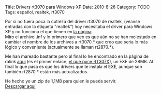 Title: Drivers rt3070 para Windows XP 
Date: 2010-8-26
Category: TODO
Tags: español, realtek, rt3070

Por si no fuera poca la cutreza del driver rt3070 de realtek, (véanse entradas con la etiqueta "realtek") hoy necesitaba el driver para
Windows XP y no funciona el que tienen en [la
página](http://www.smc.com/index.cfm?event=downloads.doSearchCriteria&localeCode=EN_GBR&productCategory=5&modelNumber=1699&partNumber=4338&downloadType=1&knowsPartNumber=false).\
 Miro el archivo .inf y lo primero que veo es que aún no se han molestado en cambiar el nombre de los archivos a rt3070.\* que creo que
sería lo más lógico y conveniente (actualmente se llaman rt2870.\*).

Me han mareado bastante pero al final lo he encontrado en la página de ralink [aquí](http://www.ralinktech.com/support.php?s=1) (es el
primer enlace, [el que pone
RT307X](http://www.ralinktech.com/license_us.php?n=1&p=1&t=U0wyRnpjMlYwY3k4eU1ERXdMekEyTHpJeEwyUnZkMjVzYjJGa01URTJNelk1TnpBMk15NWxlR1U5UFQxSlUxOUJVRjlUVkVGZlVsUXlPRGN3WDBRdE15NHhMak11TUY5V1FTMHpMakV1TXk0d1gxYzNMVE11TVM0ekxqQmZVbFV0TkM0d0xqQXVNRjlCVlMwMExqQXVNQzR3WHpBMk1UY3hNRjh4TGpVdU9DNHdWMUJmUm5KbFpRPT1D)),
un EXE de 28MB. Al final lo que pasa es que los drivers que te instala el EXE, aunque son también rt2870.\* están más actualizados.

He hecho yo un zip de 1,1MB para quien le pueda servir.\
 [Descargar aquí](http://lainconscienciadepablo.net/files/RT2870%20Wireless%20LAN%20Card.zip)

[](http://lainconscienciadepablo.net/content/drivers-rt3070-para-windows-xp)
